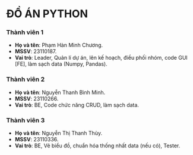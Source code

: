 # ĐỒ ÁN PYTHON 

### Thành viên 1
- **Họ và tên**: Phạm Hàn Minh Chương.
- **MSSV**: 23110187.
- **Vai trò**: Leader, Quản lí dự án, lên kế hoạch, điều phối nhóm, code GUI [FE], làm sạch data (Numpy, Pandas).

### Thành viên 2
- **Họ và tên**: Nguyễn Thanh Bình Minh.
- **MSSV**: 23110266.
- **Vai trò**: BE, Code chức năng CRUD, làm sạch data.

### Thành viên 3
- **Họ và tên**: Nguyễn Thị Thanh Thùy.
- **MSSV**: 23110336.
- **Vai trò**: BE, Vẽ biểu đồ, chuẩn hóa thống nhất data (nếu có), Tester.
